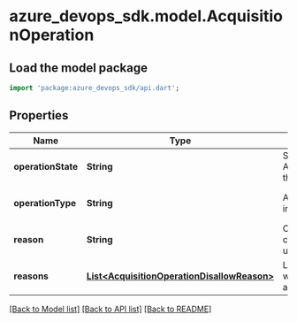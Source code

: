 # azure_devops_sdk.model.AcquisitionOperation

## Load the model package
```dart
import 'package:azure_devops_sdk/api.dart';
```

## Properties
Name | Type | Description | Notes
------------ | ------------- | ------------- | -------------
**operationState** | **String** | State of the the AcquisitionOperation for the current user | [optional] [default to null]
**operationType** | **String** | AcquisitionOperationType: install, request, buy, etc... | [optional] [default to null]
**reason** | **String** | Optional reason to justify current state. Typically used with Disallow state. | [optional] [default to null]
**reasons** | [**List&lt;AcquisitionOperationDisallowReason&gt;**](AcquisitionOperationDisallowReason.md) | List of reasons indicating why the operation is not allowed. | [optional] [default to []]

[[Back to Model list]](../README.md#documentation-for-models) [[Back to API list]](../README.md#documentation-for-api-endpoints) [[Back to README]](../README.md)


